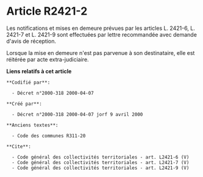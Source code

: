 # Article R2421-2

Les notifications et mises en demeure prévues par les articles L. 2421-6, L. 2421-7 et L. 2421-9 sont effectuées par lettre
recommandée avec demande d'avis de réception.

Lorsque la mise en demeure n'est pas parvenue à son destinataire, elle est réitérée par acte extra-judiciaire.

**Liens relatifs à cet article**

	**Codifié par**:

	  - Décret n°2000-318 2000-04-07

	**Créé par**:

	  - Décret n°2000-318 2000-04-07 jorf 9 avril 2000

	**Anciens textes**:

	  - Code des communes R311-20

	**Cite**:

	  - Code général des collectivités territoriales - art. L2421-6 (V)
	  - Code général des collectivités territoriales - art. L2421-7 (V)
	  - Code général des collectivités territoriales - art. L2421-9 (V)

